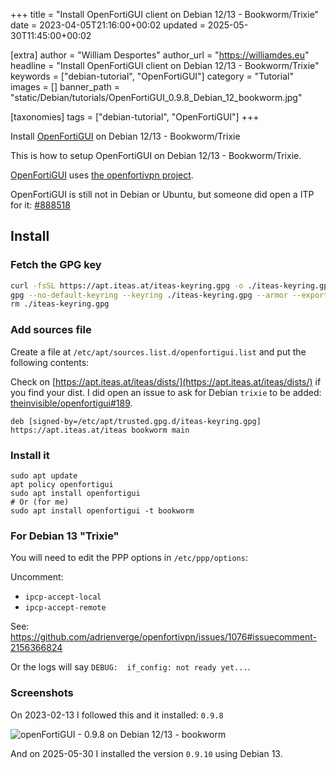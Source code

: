 +++
title = "Install OpenFortiGUI client on Debian 12/13 - Bookworm/Trixie"
date = 2023-04-05T21:16:00+00:02
updated = 2025-05-30T11:45:00+00:02

[extra]
author = "William Desportes"
author_url = "https://williamdes.eu"
headline = "Install OpenFortiGUI client on Debian 12/13 - Bookworm/Trixie"
keywords = ["debian-tutorial", "OpenFortiGUI"]
category = "Tutorial"
images = []
banner_path = "static/Debian/tutorials/OpenFortiGUI_0.9.8_Debian_12_bookworm.jpg"

[taxonomies]
tags = ["debian-tutorial", "OpenFortiGUI"]
+++

Install [OpenFortiGUI](https://hadler.me/linux/openfortigui/) on Debian 12/13 - Bookworm/Trixie

<!-- more -->

This is how to setup OpenFortiGUI on Debian 12/13 - Bookworm/Trixie.

[OpenFortiGUI](https://hadler.me/linux/openfortigui/) uses [the openfortivpn project](https://github.com/adrienverge/openfortivpn).

OpenFortiGUI is still not in Debian or Ubuntu, but someone did open a ITP for it: [#888518](https://bugs.debian.org/888518)

## Install

### Fetch the GPG key

```sh
curl -fsSL https://apt.iteas.at/iteas-keyring.gpg -o ./iteas-keyring.gpg
gpg --no-default-keyring --keyring ./iteas-keyring.gpg --armor --export BA662621DA69F38C443F147C23CAE45582EB0928 | sudo gpg --dearmor -o /etc/apt/trusted.gpg.d/iteas-keyring.gpg
rm ./iteas-keyring.gpg
```

### Add sources file

Create a file at `/etc/apt/sources.list.d/openfortigui.list` and put the following contents:

Check on [https://apt.iteas.at/iteas/dists/](https://apt.iteas.at/iteas/dists/) if you find your dist.
I did open an issue to ask for Debian `trixie` to be added: [theinvisible/openfortigui#189](https://github.com/theinvisible/openfortigui/issues/204).

```apt
deb [signed-by=/etc/apt/trusted.gpg.d/iteas-keyring.gpg] https://apt.iteas.at/iteas bookworm main
```

### Install it

```apt
sudo apt update
apt policy openfortigui
sudo apt install openfortigui
# Or (for me)
sudo apt install openfortigui -t bookworm
```

### For Debian 13 "Trixie"

You will need to edit the PPP options in `/etc/ppp/options`:

Uncomment:
- `ipcp-accept-local`
- `ipcp-accept-remote`

See: https://github.com/adrienverge/openfortivpn/issues/1076#issuecomment-2156366824

Or the logs will say `DEBUG:  if_config: not ready yet...`.

### Screenshots

On 2023-02-13 I followed this and it installed: `0.9.8`

![openFortiGUI - 0.9.8 on Debian 12/13 - bookworm](../OpenFortiGUI_0.9.8_Debian_12_bookworm.jpg "openFortiGUI - 0.9.8 on Debian 12/13 - bookworm")

And on 2025-05-30 I installed the version `0.9.10` using Debian 13.
